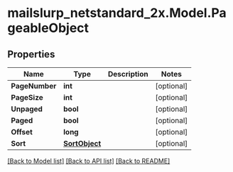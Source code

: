 # mailslurp_netstandard_2x.Model.PageableObject

## Properties

Name | Type | Description | Notes
------------ | ------------- | ------------- | -------------
**PageNumber** | **int** |  | [optional] 
**PageSize** | **int** |  | [optional] 
**Unpaged** | **bool** |  | [optional] 
**Paged** | **bool** |  | [optional] 
**Offset** | **long** |  | [optional] 
**Sort** | [**SortObject**](SortObject) |  | [optional] 

[[Back to Model list]](../README#documentation-for-models) [[Back to API list]](../README#documentation-for-api-endpoints) [[Back to README]](../README)

